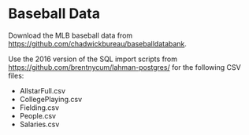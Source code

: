 # Baseball Data

Download the MLB baseball data from <https://github.com/chadwickbureau/baseballdatabank>.

Use the 2016 version of the SQL import scripts from <https://github.com/brentnycum/lahman-postgres/> for the following CSV files:

- AllstarFull.csv
- CollegePlaying.csv
- Fielding.csv
- People.csv
- Salaries.csv
